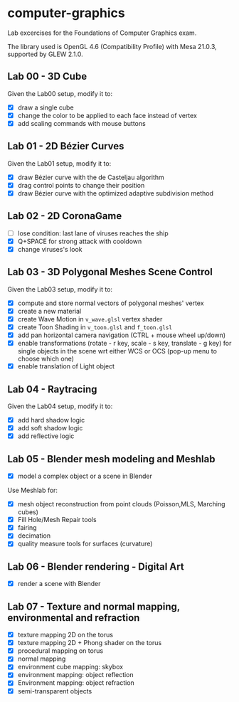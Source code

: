 # computer-graphics
Lab excercises for the Foundations of Computer Graphics exam.  

The library used is OpenGL 4.6 (Compatibility Profile) with Mesa 21.0.3, supported by GLEW 2.1.0.

## Lab 00 - 3D Cube
Given the Lab00 setup, modify it to:  
- [x] draw a single cube
- [x] change the color to be applied to each face instead of vertex
- [x] add scaling commands with mouse buttons 

## Lab 01 - 2D Bézier Curves
Given the Lab01 setup, modify it to:
- [x] draw Bézier curve with the de Casteljau algorithm
- [x] drag control points to change their position
- [x] draw Bézier curve with the optimized adaptive subdivision method

## Lab 02 - 2D CoronaGame
- [ ] lose condition: last lane of viruses reaches the ship
- [x] Q+SPACE for strong attack with cooldown
- [x] change viruses's look

## Lab 03 - 3D Polygonal Meshes Scene Control
Given the Lab03 setup, modify it to:
- [x] compute and store normal vectors of polygonal meshes' vertex
- [x] create a new material
- [x] create Wave Motion in ```v_wave.glsl``` vertex shader
- [x] create Toon Shading in ```v_toon.glsl``` and ```f_toon.glsl```
- [x] add pan horizontal camera navigation (CTRL + mouse wheel up/down)
- [x] enable transformations (rotate - r key, scale - s key, translate - g key) for single objects in the scene wrt either WCS or OCS (pop-up menu to choose which one)
- [x] enable translation of Light object

## Lab 04 - Raytracing
Given the Lab04 setup, modify it to:
- [x] add hard shadow logic
- [x] add soft shadow logic
- [x] add reflective logic

## Lab 05 - Blender mesh modeling and Meshlab
- [x] model a complex object or a scene in Blender  

Use Meshlab for:
- [x] mesh object reconstruction from point clouds (Poisson,MLS, Marching cubes)
- [x] Fill Hole/Mesh Repair tools
- [x] fairing
- [x] decimation
- [x] quality measure tools for surfaces (curvature)

## Lab 06 - Blender rendering - Digital Art
- [x] render a scene with Blender

## Lab 07 - Texture and normal mapping, environmental and refraction
- [x] texture mapping 2D on the torus
- [x] texture mapping 2D + Phong shader on the torus
- [x] procedural mapping on torus
- [x] normal mapping
- [x] environment cube mapping: skybox
- [x] environment mapping: object reflection
- [x] Environment mapping: object refraction
- [x] semi-transparent objects